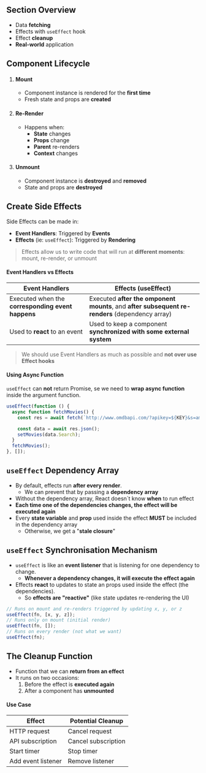 ## Section Overview

- Data **fetching**
- Effects with `useEffect` hook
- Effect **cleanup**
- **Real-world** application

## Component Lifecycle

1. #### Mount
   - Component instance is rendered for the **first time**
   - Fresh state and props are **created**
2. #### Re-Render
   - Happens when:
     - **State** changes
     - **Props** change
     - **Parent** re-renders
     - **Context** changes
3. #### Unmount
   - Component instance is **destroyed** and **removed**
   - State and props are **destroyed**

## Create Side Effects

Side Effects can be made in:

- **Event Handlers**: Triggered by **Events**
- **Effects** (ie: `useEffect`): Triggered by **Rendering**

> Effects allow us to write code that will run at **different moments**: mount, re-render, or unmount

#### Event Handlers vs Effects

| Event Handlers                                    | Effects (useEffect)                                                                            |
| ------------------------------------------------- | ---------------------------------------------------------------------------------------------- |
| Executed when the **corresponding event happens** | Executed **after the omponent mounts**, and **after subsequent re-renders** (dependency array) |
| Used to **react** to an event                     | Used to keep a component **synchronized with some external system**                            |

> We should use Event Handlers as much as possible and **not over use Effect hooks**

#### Using Async Function

`useEffect` can **not** return Promise, se we need to **wrap async function** inside the argument function.

```javascript
useEffect(function () {
  async function fetchMovies() {
    const res = await fetch(`http://www.omdbapi.com/?apikey=${KEY}&s=amadeus`);

    const data = await res.json();
    setMovies(data.Search);
  }
  fetchMovies();
}, []);
```

## `useEffect` Dependency Array

- By default, effects run **after every render**.
  - We can prevent that by passing a **dependency array**
- Without the dependency array, React doesn´t know **when** to run effect
- **Each time one of the dependencies changes, the effect will be executed again**
- Every **state variable** and **prop** used inside the effect **MUST** be included in the dependency array
  - Otherwise, we get a "**stale closure**"

## `useEffect` Synchronisation Mechanism

- `useEffect` is like an **event listener** that is listening for one dependency to change.
  - **Whenever a dependency changes, it will execute the effect again**
- Effects **react** to updates to state an props used inside the effect (the dependencies).
  - So **effects are "reactive"** (like state updates re-rendering the UI)

```javascript
// Runs on mount and re-renders triggered by updating x, y, or z
useEffect(fn, [x, y, z]);
// Runs only on mount (initial render)
useEffect(fn, []);
// Runs on every render (not what we want)
useEffect(fn);
```

## The Cleanup Function

- Function that we can **return from an effect**
- It runs on two occasions:
  1. Before the effect is **executed again**
  2. After a component has **unmounted**

#### Use Case

| Effect             | Potential Cleanup   |
| ------------------ | ------------------- |
| HTTP request       | Cancel request      |
| API subscription   | Cancel subscription |
| Start timer        | Stop timer          |
| Add event listener | Remove listener     |
